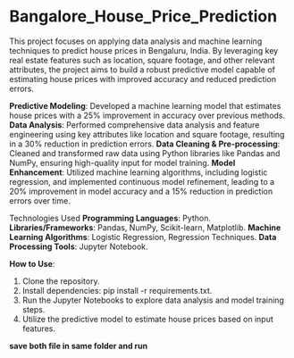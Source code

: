 # Bangalore_House_Price_Prediction
This project focuses on applying data analysis and machine learning techniques to predict house prices in Bengaluru, India. By leveraging key real estate features such as location, square footage, and other relevant attributes, the project aims to build a robust predictive model capable of estimating house prices with improved accuracy and reduced prediction errors.

**Predictive Modeling**: Developed a machine learning model that estimates house prices with a 25% improvement in accuracy over previous methods.
**Data Analysis**: Performed comprehensive data analysis and feature engineering using key attributes like location and square footage, resulting in a 30% reduction in prediction errors.
**Data Cleaning & Pre-processing**: Cleaned and transformed raw data using Python libraries like Pandas and NumPy, ensuring high-quality input for model training.
**Model Enhancement**: Utilized machine learning algorithms, including logistic regression, and implemented continuous model refinement, leading to a 20% improvement in model accuracy and a 15% reduction in prediction errors over time.

Technologies Used
**Programming Languages**: Python.
**Libraries/Frameworks**: Pandas, NumPy, Scikit-learn, Matplotlib.
**Machine Learning Algorithms**: Logistic Regression, Regression Techniques.
**Data Processing Tools**: Jupyter Notebook.

**How to Use**:
1. Clone the repository.
2. Install dependencies: pip install -r requirements.txt.
3. Run the Jupyter Notebooks to explore data analysis and model training steps.
4. Utilize the predictive model to estimate house prices based on input features.

**save both file in same folder and run**
